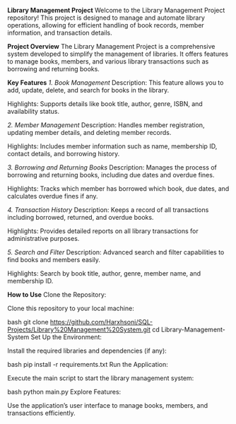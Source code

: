 **Library Management Project**
Welcome to the Library Management Project repository! This project is designed to manage and automate library operations, allowing for efficient handling of book records, member information, and transaction details.

**Project Overview**
The Library Management Project is a comprehensive system developed to simplify the management of libraries. It offers features to manage books, members, and various library transactions such as borrowing and returning books.

**Key Features**
*1. Book Management*
Description: This feature allows you to add, update, delete, and search for books in the library.

Highlights: Supports details like book title, author, genre, ISBN, and availability status.

*2. Member Management*
Description: Handles member registration, updating member details, and deleting member records.

Highlights: Includes member information such as name, membership ID, contact details, and borrowing history.

*3. Borrowing and Returning Books*
Description: Manages the process of borrowing and returning books, including due dates and overdue fines.

Highlights: Tracks which member has borrowed which book, due dates, and calculates overdue fines if any.

*4. Transaction History*
Description: Keeps a record of all transactions including borrowed, returned, and overdue books.

Highlights: Provides detailed reports on all library transactions for administrative purposes.

*5. Search and Filter*
Description: Advanced search and filter capabilities to find books and members easily.

Highlights: Search by book title, author, genre, member name, and membership ID.

**How to Use**
Clone the Repository:

Clone this repository to your local machine:

bash
git clone https://github.com/Harxhsoni/SQL-Projects/Library%20Management%20System.git
cd Library-Management-System
Set Up the Environment:

Install the required libraries and dependencies (if any):

bash
pip install -r requirements.txt
Run the Application:

Execute the main script to start the library management system:

bash
python main.py
Explore Features:

Use the application’s user interface to manage books, members, and transactions efficiently.

